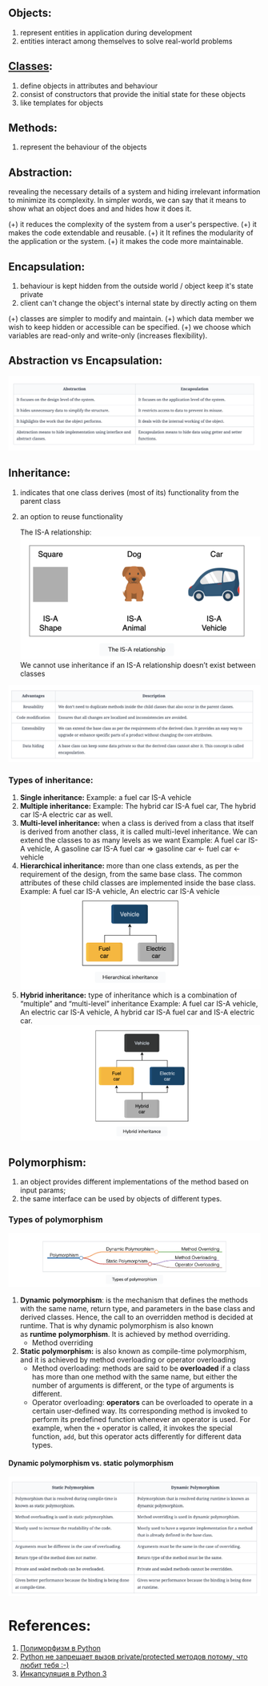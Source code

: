## **Objects:**
1. represent entities in application during development
2. entities interact among themselves to solve real-world problems

## **[Classes](Classes):**
1. define objects in attributes and behaviour
2. consist of constructors that provide the initial state for these objects
3. like templates for objects

## **Methods:**
1. represent the behaviour of the objects

## **Abstraction:**
revealing the necessary details of a system and hiding irrelevant information to minimize its complexity. In simpler words, we can say that it means to show what an object does and and hides how it does it.

(+) it reduces the complexity of the system from a user's perspective.
(+) it makes the code extendable and reusable.
(+) it It refines the modularity of the application or the system.
(+) it makes the code more maintainable.

## **Encapsulation:**
1. behaviour is kept hidden from the outside world / object keep it's state private
2. client can't change the object's internal state by directly acting on them 

(+) classes are simpler to modify and maintain.
(+) which data member we wish to keep hidden or accessible can be specified.
(+) we choose which variables are read-only and write-only (increases flexibility).

## **Abstraction vs Encapsulation:**

![](../../_Attachments/Pasted%20image%2020240113124909.png)
## **Inheritance:**
1. indicates that one class derives (most of its) functionality from the parent class
2. an option to reuse functionality 

	The IS-A relationship:
		![](../../_Attachments/Pasted%20image%2020240113125113.png)
		We cannot use inheritance if an IS-A relationship doesn’t exist between classes

![](../../_Attachments/Pasted%20image%2020240113130119.png)
### Types of inheritance:
1. **Single inheritance:** 
	Example: a fuel car IS-A vehicle
2. **Multiple inheritance:** 
	Example: The hybrid car IS-A fuel car, The hybrid car IS-A electric car as well.
3. **Multi-level inheritance:** when a class is derived from a class that itself is derived from another class, it is called multi-level inheritance. We can extend the classes to as many levels as we want
	Example: A fuel car IS-A vehicle, A gasoline car IS-A fuel car => gasoline car <- fuel car <- vehicle
4. **Hierarchical inheritance:** more than one class extends, as per the requirement of the design, from the same base class. The common attributes of these child classes are implemented inside the base class.
	Example: A fuel car IS-A vehicle,  An electric car IS-A vehicle
	![](../../_Attachments/Pasted%20image%2020240113125828.png)
5. **Hybrid inheritance:** type of inheritance which is a combination of “multiple” and “multi-level” inheritance
	Example: A fuel car IS-A vehicle, An electric car IS-A vehicle, A hybrid car IS-A fuel car and IS-A electric car.
	![](../../_Attachments/Pasted%20image%2020240113130000.png)

## **Polymorphism:**

1. an object provides different implementations of the method based on input params;
2. the same interface can be used by objects of different types.

### Types of polymorphism

![](../../_Attachments/Pasted%20image%2020240113130214.png)

1. **Dynamic** **polymorphism**: is the mechanism that defines the methods with the same name, return type, and parameters in the base class and derived classes. Hence, the call to an overridden method is decided at runtime. That is why dynamic polymorphism is also known as **runtime** **polymorphism**. It is achieved by method overriding.
	- Method overriding
2. **Static polymorphism:** is also known as compile-time polymorphism, and it is achieved by method overloading or operator overloading
	- Method overloading: methods are said to be **overloaded** if a class has more than one method with the same name, but either the number of arguments is different, or the type of arguments is different.
	- Operator overloading: **operators** can be overloaded to operate in a certain user-defined way. Its corresponding method is invoked to perform its predefined function whenever an operator is used. For example, when the `+` operator is called, it invokes the special function, `add`, but this operator acts differently for different data types.

#### Dynamic polymorphism vs. static polymorphism

![](../../_Attachments/Pasted%20image%2020240113130550.png)

# References:

1. [Полиморфизм в Python](https://habr.com/ru/articles/552922/)
2. [Python не запрещает вызов private/protected методов потому, что любит тебя :-)](https://habr.com/ru/articles/457034/)
3. [Инкапсуляция в Python 3](https://habr.com/ru/articles/444338/)